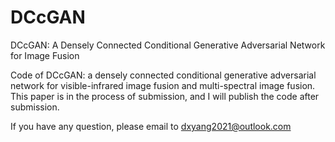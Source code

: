 # DCcGAN
DCcGAN: A Densely Connected Conditional Generative Adversarial Network for Image Fusion

Code of DCcGAN: a densely connected conditional generative adversarial network for visible-infrared image fusion and multi-spectral image fusion. This paper is in the process of submission, and I will publish the code after submission. 

If you have any question, please email to dxyang2021@outlook.com
